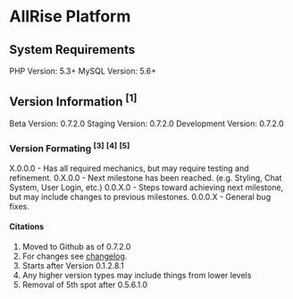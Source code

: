 <h1>AllRise Platform</h1>

<h2>System Requirements</h2>

PHP Version: 5.3+
MySQL Version: 5.6+

<h2>Version Information <sup>[1]</sup></h2>

Beta Version: 0.7.2.0
Staging Version: 0.7.2.0
Development Version: 0.7.2.0

<h3>Version Formating <sup>[3]</sup> <sup>[4]</sup> <sup>[5]</sup></h3>

X.0.0.0 - Has all required mechanics, but may require testing and refinement.
0.X.0.0 - Next milestone has been reached. (e.g. Styling, Chat System, User Login, etc.)
0.0.X.0 - Steps toward achieving next milestone, but may include changes to previous milestones.
0.0.0.X - General bug fixes.

<h4>Citations</h4>

1. Moved to Github as of 0.7.2.0
2. For changes see <a href="https://github.com/AllinWebPro/allRise/blob/development/CHANGELOG.md">changelog</a>.
3. Starts after Version 0.1.2.8.1
4. Any higher version types may include things from lower levels
5. Removal of 5th spot after 0.5.6.1.0